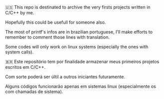 🇺🇸 This repo is destinated to archive the very firsts projects written in C/C++ by me. 

Hopefully this could be usefull for someone also.

The most of printf's infos are in brazilian portuguese, I'll make efforts to remember to comment those lines with translation.

Some codes will only work on linux systems (especially the ones with system calls).


🇧🇷 Este repositório tem por finalidade armazenar meus primeiros projetos escritos em C/C++.

Com sorte poderá ser últil a outros iniciantes futuramente.

Alguns códigos funcionarão apenas em sistemas linux (especialmente os com chamadas de sistema).
